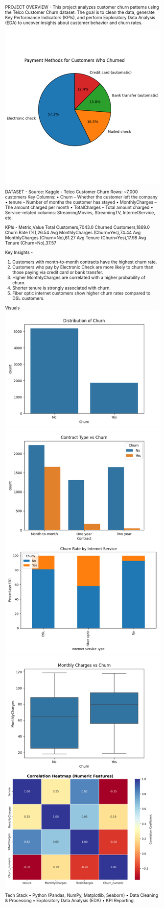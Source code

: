 PROJECT OVERVIEW - 
This project analyzes customer churn patterns using the Telco Customer Churn dataset.
The goal is to clean the data, generate Key Performance Indicators (KPIs), and perform Exploratory Data Analysis (EDA) to uncover insights about customer behavior and churn rates.


<p align="center">
  <img src="figures/payment_method_churn_yes.png" width="820">
</p>


DATASET -
Source: Kaggle - Telco Customer Churn
Rows: ~7,000 customers
Key Columns:
	•	Churn – Whether the customer left the company
	•	tenure – Number of months the customer has stayed
	•	MonthlyCharges – The amount charged per month
	•	TotalCharges – Total amount charged
	•	Service-related columns: StreamingMovies, StreamingTV, InternetService, etc.


KPIs -
Metric,Value
Total Customers,7043.0
Churned Customers,1869.0
Churn Rate (%),26.54
Avg MonthlyCharges (Churn=Yes),74.44
Avg MonthlyCharges (Churn=No),61.27
Avg Tenure (Churn=Yes),17.98
Avg Tenure (Churn=No),37.57


Key Insights - 
1. Customers with month-to-month contracts have the highest churn rate.
2. Customers who pay by Electronic Check are more likely to churn than those paying via credit card or bank transfer.
3. Higher MonthlyCharges are correlated with a higher probability of churn.
4. Shorter tenure is strongly associated with churn.
5. Fiber optic internet customers show higher churn rates compared to DSL customers.


Visuals
![Churn Distribution](figures/churn_distribution.png)
![Contract vs Churn](figures/contract_vs_churn.png)
![Internet Service vs Churn](figures/internet_service_vs_churn.png)
![Monthly Charges vs Churn](figures/monthly_charges_vs_churn.png)
![Correlation Heatmap](figures/correlation_heatmap.png)

Tech Stack
	•	Python (Pandas, NumPy, Matplotlib, Seaborn)
	•	Data Cleaning & Processing
	•	Exploratory Data Analysis (EDA)
	•	KPI Reporting
